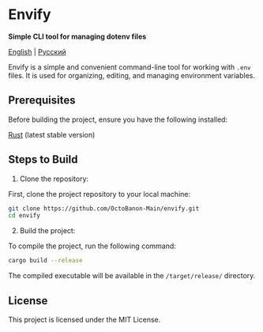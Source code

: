 # Envify

**Simple CLI tool for managing dotenv files**

[English](README.md) | [Русский](README.ru.md)

Envify is a simple and convenient command-line tool for working with `.env` files. It is used for organizing, editing, and managing environment variables.

## Prerequisites

Before building the project, ensure you have the following installed:

[Rust](https://www.rust-lang.org/tools/install) (latest stable version)

## Steps to Build

1. Clone the repository:

First, clone the project repository to your local machine:

```bash
git clone https://github.com/OctoBanon-Main/envify.git
cd envify
```

2. Build the project:

To compile the project, run the following command:

```bash
cargo build --release
```

The compiled executable will be available in the `/target/release/` directory.

## License

This project is licensed under the MIT License.
